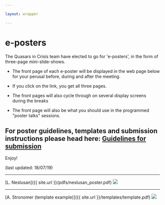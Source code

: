 ```yaml
---

layout: wrapper

---
```


# e-posters 

The Quasars in Crisis team have elected to go for 'e-posters', in the form of three-page mini-slide-shows.

* The front page of each e-poster will be displayed in the web page below for your perusal before, during and after the meeting.

* If you click on the link, you get all three pages.

* The front pages will also cycle through on several display screens during the breaks

* The front page will also be what you should use in the programmed "poster talks" sessions.

 
## For poster guidelines, templates and submission instructions please head here: [Guidelines for submission](posterPrep)

Enjoy!

(last updated: 18/07/19)

---

[L. Neslusan]({{ site.url }}/pdfs/neslusan_poster.pdf)
<image src="{{ site.url }}/pngs/neslusan_poster.png" />

---

[A. Stronomer (template example)]({{ site.url }}/templates/template.pdf)
<image src="{{ site.url }}/templates/template.png" />
